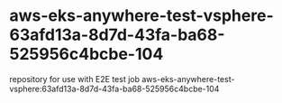 # aws-eks-anywhere-test-vsphere-63afd13a-8d7d-43fa-ba68-525956c4bcbe-104
repository for use with E2E test job aws-eks-anywhere-test-vsphere:63afd13a-8d7d-43fa-ba68-525956c4bcbe-104
